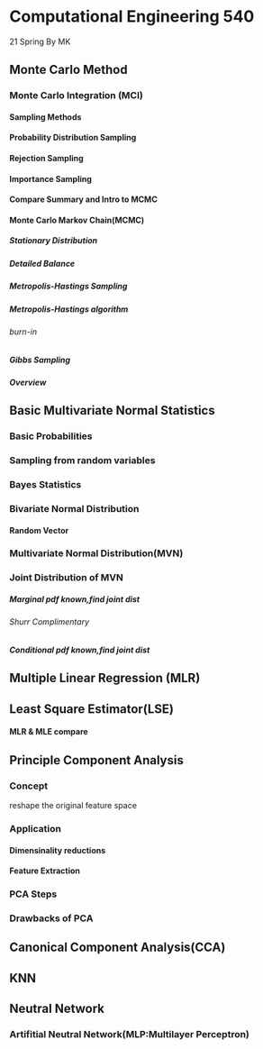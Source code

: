 # Computational Engineering 540

21 Spring By MK


## Monte Carlo Method

### Monte Carlo Integration (MCI)

#### Sampling Methods

#### Probability Distribution Sampling

#### Rejection Sampling

#### Importance Sampling

#### Compare Summary and Intro to MCMC

#### Monte Carlo Markov Chain(MCMC)

##### Stationary Distribution

##### Detailed Balance

##### Metropolis-Hastings Sampling

##### Metropolis-Hastings algorithm

###### burn-in

##### Gibbs Sampling

##### Overview


## Basic Multivariate Normal Statistics

### Basic Probabilities

### Sampling from random variables

### Bayes Statistics

### Bivariate Normal Distribution

#### Random Vector

### Multivariate Normal Distribution(MVN)

### Joint Distribution of MVN

##### Marginal pdf known,find joint dist

###### Shurr Complimentary

##### Conditional pdf known,find joint dist


## Multiple Linear Regression (MLR)

## Least Square Estimator(LSE)

#### MLR & MLE compare


## Principle Component Analysis

### Concept

reshape the original feature space

### Application

#### Dimensinality reductions

#### Feature Extraction

### PCA Steps

### Drawbacks of PCA


## Canonical Component Analysis(CCA)


## KNN

## Neutral Network

### Artifitial Neutral Network(MLP:Multilayer Perceptron)
